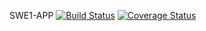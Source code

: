 SWE1-APP
[![Build Status](https://app.travis-ci.com/JinweiZhu/swe1-app.svg?branch=main)](https://app.travis-ci.com/JinweiZhu/swe1-app)
[![Coverage Status](https://coveralls.io/repos/github/JinweiZhu/swe1-app/badge.svg?branch=main)](https://coveralls.io/github/JinweiZhu/swe1-app?branch=main)

